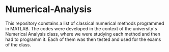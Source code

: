 # Numerical-Analysis
This repository constains a list of classical numerical methods programmed in MATLAB. The codes were developed in the context of the university´s Numerical Analysis class, where we were studying each method and then had to programm it. Each of them was then tested and used for the exams of the class. 
